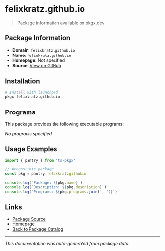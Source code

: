 # felixkratz.github.io

> Package information available on pkgx.dev

## Package Information

- **Domain**: `felixkratz.github.io`
- **Name**: `felixkratz.github.io`
- **Homepage**: Not specified
- **Source**: [View on GitHub](https://github.com/pkgxdev/pantry/tree/main/projects/felixkratz.github.io/package.yml)

## Installation

```bash
# Install with launchpad
pkgx felixkratz.github.io
```

## Programs

This package provides the following executable programs:

*No programs specified*

## Usage Examples

```typescript
import { pantry } from 'ts-pkgx'

// Access this package
const pkg = pantry.felixkratzgithubio

console.log(`Package: ${pkg.name}`)
console.log(`Description: ${pkg.description}`)
console.log(`Programs: ${pkg.programs.join(', ')}`)
```

## Links

- [Package Source](https://github.com/pkgxdev/pantry/tree/main/projects/felixkratz.github.io/package.yml)
- [Homepage](#)
- [Back to Package Catalog](../package-catalog.md)

---

*This documentation was auto-generated from package data.*

